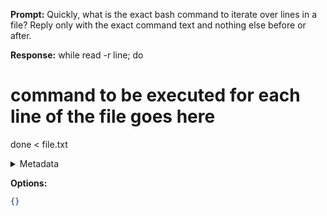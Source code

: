 **Prompt:**
Quickly, what is the exact bash command to iterate over lines in a file?
Reply only with the exact command text and nothing else before or after.

**Response:**
while read -r line; do
  # command to be executed for each line of the file goes here
done < file.txt

<details><summary>Metadata</summary>

- Duration: 1492 ms
- Datetime: 2023-07-20T17:02:28.064698
- Model: gpt-3.5-turbo-0613

</details>

**Options:**
```json
{}
```

